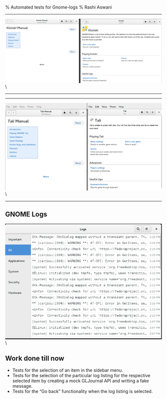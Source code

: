 % Automated tests for Gnome-logs
% Rashi Aswani

---

![](klotski1.png)\

---

<!-- Leave the alternative text empty and add a backslash *plus a trailing space
or an extra newline* to get no image caption at all -->


---

![](Tali_picture.png)\

---

## GNOME Logs

![](logs.png) \


## Work done till now

<!-- Use > to make lists show incrementally. Oh you noticed?
     This is a comment! -->
 - Tests for the selection of an item in the sidebar menu.
 - Tests for the selection of the particular log listing for the respective selected item by creating a mock GLJournal API and writing a fake       message.
 - Tests for the “Go back” functionality when the log listing is selected.



